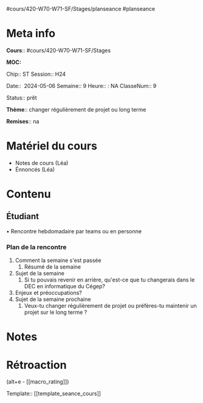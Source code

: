 #cours/420-W70-W71-SF/Stages/planseance #planseance
# Meta info

**Cours**:: #cours/420-W70-W71-SF/Stages 

**MOC:** 

Chip::  <span class="chip cours-3">ST</span>
Session:: H24

Date::  2024-05-06 
Semaine:: 9
Heure:: : <span class="chip na">NA</span>
ClasseNum:: 9

Status:: <span class="chip ready">prêt</span> 

**Thème**:: changer régulièrement de projet ou long terme

**Remises**:: <span class="chip na">na</span>

# Matériel du cours
* Notes de cours (Léa)
* Énnoncés (Léa)
# Contenu
## Étudiant
• Rencontre hebdomadaire par teams ou en personne
### Plan de la rencontre
1. Comment la semaine s'est passée
	1. Résumé de la semaine
2. Sujet de la semaine
	1. Si tu pouvais revenir en arrière, qu'est-ce que tu changerais dans le DEC en informatique du Cégep?
3. Enjeux et préoccupations?
4. Sujet de la semaine prochaine
	1. Veux-tu changer régulièrement de projet ou préfères-tu maintenir un projet sur le long terme ?
    
# Notes

# Rétroaction
(alt+e - [[macro_rating]])

Template:: [[template_seance_cours]]